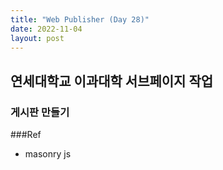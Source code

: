 ```yaml
---
title: "Web Publisher (Day 28)"
date: 2022-11-04
layout: post
---
```


## 연세대학교 이과대학 서브페이지 작업

### 게시판 만들기

###Ref

- masonry js
